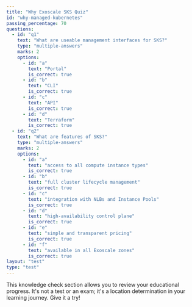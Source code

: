 ```yaml
---
title: "Why Exoscale SKS Quiz"
id: "why-managed-kubernetes"
passing_percentage: 70
questions:
  - id: "q1"
    text: "What are useable management interfaces for SKS?"
    type: "multiple-answers"
    marks: 2
    options:
      - id: "a"
        text: "Portal"
        is_correct: true
      - id: "b"
        text: "CLI"
        is_correct: true
      - id: "c"
        text: "API"
        is_correct: true
      - id: "d"
        text: "Terraform"
        is_correct: true
  - id: "q2"
    text: "What are features of SKS?"
    type: "multiple-answers"
    marks: 2
    options:
      - id: "a"
        text: "access to all compute instance types"
        is_correct: true
      - id: "b"
        text: "full cluster lifecycle management"
        is_correct: true
      - id: "c"
        text: "integration with NLBs and Instance Pools"
        is_correct: true
      - id: "d"
        text: "high-availability control plane"
        is_correct: true
      - id: "e"
        text: "simple and transparent pricing"
        is_correct: true
      - id: "f"
        text: "available in all Exoscale zones"
        is_correct: true
layout: "test"
type: "test"
---
```

This knowledge check section allows you to review your educational progress. It's not a test or an exam; it's a location determination in your learning journey. Give it a try!
